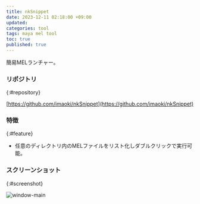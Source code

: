 ```yaml
---
title: nkSnippet
date: 2023-12-11 02:18:00 +09:00
updated:
categories: tool
tags: maya mel tool
toc: true
published: true
---
```

簡易MELランチャー。

### リポジトリ
{:#repository}

[https://github.com/imaoki/nkSnippet](https://github.com/imaoki/nkSnippet)

### 特徴
{:#feature}

* 任意のディレクトリ内のMELファイルをリスト化しダブルクリックで実行可能。

### スクリーンショット
{:#screenshot}

![window-main](/kb/assets/images/content/2025-02-19-nksnippet/window-main.png)
